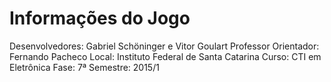 # Informações do Jogo

Desenvolvedores: Gabriel Schöninger e Vitor Goulart
Professor Orientador: Fernando Pacheco
Local: Instituto Federal de Santa Catarina
Curso: CTI em Eletrônica
Fase: 7ª
Semestre: 2015/1